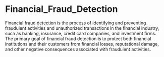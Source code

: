 # Financial_Fraud_Detection
Financial fraud detection is the process of identifying and preventing fraudulent activities and unauthorized transactions in the financial industry, such as banking, insurance, credit card companies, and investment firms. The primary goal of financial fraud detection is to protect both financial institutions and their customers from financial losses, reputational damage, and other negative consequences associated with fraudulent activities.
